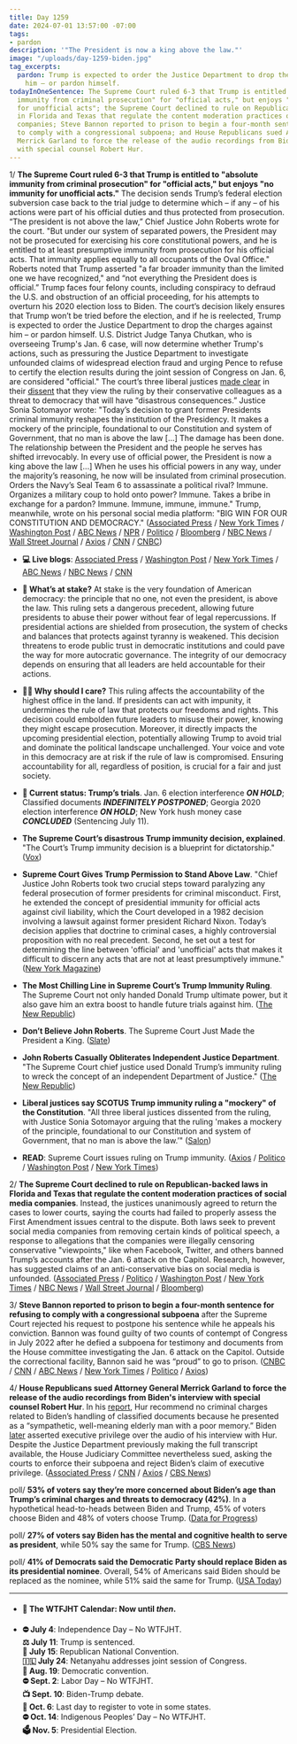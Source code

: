 ```yaml
---
title: Day 1259
date: 2024-07-01 13:57:00 -07:00
tags:
- pardon
description: '"The President is now a king above the law."'
image: "/uploads/day-1259-biden.jpg"
tag_excerpts:
  pardon: Trump is expected to order the Justice Department to drop the charges against
    him – or pardon himself.
todayInOneSentence: The Supreme Court ruled 6-3 that Trump is entitled to "absolute
  immunity from criminal prosecution" for "official acts," but enjoys "no immunity
  for unofficial acts"; the Supreme Court declined to rule on Republican-backed laws
  in Florida and Texas that regulate the content moderation practices of social media
  companies; Steve Bannon reported to prison to begin a four-month sentence for refusing
  to comply with a congressional subpoena; and House Republicans sued Attorney General
  Merrick Garland to force the release of the audio recordings from Biden's interview
  with special counsel Robert Hur.
---
```


1/ **The Supreme Court ruled 6-3 that Trump is entitled to "absolute immunity from criminal prosecution" for "official acts," but enjoys "no immunity for unofficial acts."** The decision sends Trump’s federal election subversion case back to the trial judge to determine which – if any – of his actions were part of his official duties and thus protected from prosecution. “The president is not above the law,” Chief Justice John Roberts wrote for the court. "But under our system of separated powers, the President may not be prosecuted for exercising his core constitutional powers, and he is entitled to at least presumptive immunity from prosecution for his official acts. That immunity applies equally to all occupants of the Oval Office." Roberts noted that Trump asserted "a far broader immunity than the limited one we have recognized," and “not everything the President does is official.” Trump faces four felony counts, including conspiracy to defraud the U.S. and obstruction of an official proceeding, for his attempts to overturn his 2020 election loss to Biden. The court’s decision likely ensures that Trump won’t be tried before the election, and if he is reelected, Trump is expected to order the Justice Department to drop the charges against him – or pardon himself. U.S. District Judge Tanya Chutkan, who is overseeing Trump's Jan. 6 case, will now determine whether Trump's actions, such as pressuring the Justice Department to investigate unfounded claims of widespread election fraud and urging Pence to refuse to certify the election results during the joint session of Congress on Jan. 6, are considered "official." The court’s three liberal justices [made clear](https://www.nbcnews.com/politics/supreme-court/liberal-justices-say-trump-immunity-decision-will-disastrous-consequen-rcna159755) in their [dissent](https://www.nytimes.com/2024/07/01/us/politics/supreme-court-liberals-presidential-immunity.html) that they view the ruling by their conservative colleagues as a threat to democracy that will have “disastrous consequences.” Justice Sonia Sotomayor wrote: "Today’s decision to grant former Presidents criminal immunity reshapes the institution of the Presidency. It makes a mockery of the principle, foundational to our Constitution and system of Government, that no man is above the law \[...\] The damage has been done. The relationship between the President and the people he serves has shifted irrevocably. In every use of official power, the President is now a king above the law \[...\] When he uses his official powers in any way, under the majority’s reasoning, he now will be insulated from criminal prosecution. Orders the Navy’s Seal Team 6 to assassinate a political rival? Immune. Organizes a military coup to hold onto power? Immune. Takes a bribe in exchange for a pardon? Immune. Immune, immune, immune." Trump, meanwhile, wrote on his personal social media platform: "BIG WIN FOR OUR CONSTITUTION AND DEMOCRACY." ([Associated Press](https://apnews.com/article/supreme-court-trump-capitol-riot-immunity-2dc0d1c2368d404adc0054151490f542) / [New York Times](https://www.nytimes.com/2024/07/01/us/politics/supreme-court-trump-immunity.html) / [Washington Post](https://www.washingtonpost.com/politics/2024/07/01/trump-immunity-supreme-court-ruling/) / [ABC News](https://abcnews.go.com/Politics/supreme-court-rules-trump-absolute-immunity-criminal-prosecution/story?id=109803999) / [NPR](https://www.npr.org/2024/07/01/nx-s1-5002157/supreme-court-trump-immunity) / [Politico](https://www.politico.com/news/2024/07/01/supreme-court-trump-immunity-opinion-00166014) / [Bloomberg](https://www.bloomberg.com/news/articles/2024-07-01/supreme-court-partially-backs-trump-on-immunity-delaying-trial?srnd=homepage-americas&sref=MIBMEEoj) / [NBC News](https://www.nbcnews.com/politics/supreme-court/supreme-court-rules-trump-may-immunity-federal-election-inter-rcna149135) / [Wall Street Journal](https://www.wsj.com/us-news/law/donald-trump-immunity-supreme-court-ruling-7ce6415b) / [Axios](https://www.axios.com/2024/07/01/trump-supreme-court-immunity-decision) / [CNN](https://www.cnn.com/2024/07/01/politics/supreme-court-donald-trump-immunity) / [CNBC](https://www.cnbc.com/2024/07/01/donald-trump-immunity-supreme-court-ruling.html))

* **💻 Live blogs**: [Associated Press](https://apnews.com/live/supreme-court-trump-presidential-immunity-updates) / [Washington Post](https://www.washingtonpost.com/politics/2024/07/01/trump-presidential-immunity-supreme-court/) / [New York Times](https://www.nytimes.com/live/2024/07/01/us/trump-immunity-supreme-court) / [ABC News](https://abcnews.go.com/Politics/live-updates/supreme-court-trump-presidential-immunity-decision/?id=111513869) / [NBC News](https://www.nbcnews.com/politics/supreme-court/live-blog/trump-immunity-supreme-court-ruling-live-updates-rcna159539) / [CNN](https://www.cnn.com/politics/live-news/trump-immunity-supreme-court-decision-07-01-24/index.html)

* **🔎 What’s at stake?** At stake is the very foundation of American democracy: the principle that no one, not even the president, is above the law. This ruling sets a dangerous precedent, allowing future presidents to abuse their power without fear of legal repercussions. If presidential actions are shielded from prosecution, the system of checks and balances that protects against tyranny is weakened. This decision threatens to erode public trust in democratic institutions and could pave the way for more autocratic governance. The integrity of our democracy depends on ensuring that all leaders are held accountable for their actions.

* **🤷‍♂️ Why should I care?** This ruling affects the accountability of the highest office in the land. If presidents can act with impunity, it undermines the rule of law that protects our freedoms and rights. This decision could embolden future leaders to misuse their power, knowing they might escape prosecution. Moreover, it directly impacts the upcoming presidential election, potentially allowing Trump to avoid trial and dominate the political landscape unchallenged. Your voice and vote in this democracy are at risk if the rule of law is compromised. Ensuring accountability for all, regardless of position, is crucial for a fair and just society.

* **📝 Current status: Trump’s trials**. Jan. 6 election interference ***ON HOLD***; Classified documents ***INDEFINITELY POSTPONED***; Georgia 2020 election interference ***ON HOLD***; New York hush money case ***CONCLUDED*** (Sentencing July 11). 

* **The Supreme Court’s disastrous Trump immunity decision, explained**. "The Court’s Trump immunity decision is a blueprint for dictatorship." ([Vox](https://www.vox.com/scotus/358292/supreme-court-trump-immunity-dictatorship))

* **Supreme Court Gives Trump Permission to Stand Above Law**. "Chief Justice John Roberts took two crucial steps toward paralyzing any federal prosecution of former presidents for criminal misconduct. First, he extended the concept of presidential immunity for official acts against civil liability, which the Court developed in a 1982 decision involving a lawsuit against former president Richard Nixon. Today’s decision applies that doctrine to criminal cases, a highly controversial proposition with no real precedent. Second, he set out a test for determining the line between 'official' and 'unofficial' acts that makes it difficult to discern any acts that are not at least presumptively immune." ([New York Magazine](https://nymag.com/intelligencer/article/supreme-court-gives-trump-permission-to-stand-above-law.html))

* **The Most Chilling Line in Supreme Court’s Trump Immunity Ruling**. The Supreme Court not only handed Donald Trump ultimate power, but it also gave him an extra boost to handle future trials against him. ([The New Republic](https://newrepublic.com/post/183332/chilling-line-supreme-court-trump-immunity-ruling))

* **Don’t Believe John Roberts**. The Supreme Court Just Made the President a King. ([Slate](https://slate.com/news-and-politics/2024/07/supreme-court-john-roberts-opinion-trump-immunity-nightmare.html))

* **John Roberts Casually Obliterates Independent Justice Department**. "The Supreme Court chief justice used Donald Trump’s immunity ruling to wreck the concept of an independent Department of Justice." ([The New Republic](https://newrepublic.com/post/183331/john-roberts-supreme-court-obliterates-independent-justice-department))

* **Liberal justices say SCOTUS Trump immunity ruling a "mockery" of the Constitution**. "All three liberal justices dissented from the ruling, with Justice Sonia Sotomayor arguing that the ruling 'makes a mockery of the principle, foundational to our Constitution and system of Government, that no man is above the law.’" ([Salon](https://www.salon.com/2024/07/01/treasonous-acts-liberal-justices-say-scotus-immunity-ruling-a-mockery-of-the-constitution/))

* **READ**: Supreme Court issues ruling on Trump immunity. ([Axios](https://www.axios.com/2024/07/01/trump-immunity-supreme-court-ruling) / [Politico](https://www.politico.com/news/2024/07/01/read-supreme-court-trump-immunity-opinion-00166011) / [Washington Post](https://www.washingtonpost.com/politics/2024/07/01/trump-immunity-scotus-decision-full-text-pdf/) / [New York Times](https://www.nytimes.com/interactive/2024/07/01/us/scotus-immunity.html))

2/ **The Supreme Court declined to rule on Republican-backed laws in Florida and Texas that regulate the content moderation practices of social media companies**. Instead, the justices unanimously agreed to return the cases to lower courts, saying the courts had failed to properly assess the First Amendment issues central to the dispute. Both laws seek to prevent social media companies from removing certain kinds of political speech, a response to allegations that the companies were illegally censoring conservative "viewpoints," like when Facebook, Twitter, and others banned Trump’s accounts after the Jan. 6 attack on the Capitol. Research, however, has suggested claims of an anti-conservative bias on social media is unfounded. ([Associated Press](https://apnews.com/article/supreme-court-social-media-florida-texas-dc523bc9a6ef7b0f7b0aa933d0a43cca) / [Politico](https://www.politico.com/news/2024/07/01/justices-send-florida-texas-social-media-laws-back-to-lower-courts-00166030) / [Washington Post](https://www.washingtonpost.com/politics/2024/07/01/supreme-court-social-media-content-moderation/) / [New York Times](https://www.nytimes.com/2024/07/01/us/supreme-court-free-speech-social-media.html) / [NBC News](https://www.nbcnews.com/politics/supreme-court/supreme-court-social-media-content-florida-texas-laws-rcna150204) / [Wall Street Journal](https://www.wsj.com/us-news/law/supreme-court-avoids-final-decision-on-state-regulation-of-social-media-a6da746c?mod=hp_lead_pos1) / [Bloomberg](https://www.bloomberg.com/news/articles/2024-07-01/supreme-court-sends-social-media-laws-back-to-lower-courts?srnd=homepage-americas&sref=MIBMEEoj))

3/ **Steve Bannon reported to prison to begin a four-month sentence for refusing to comply with a congressional subpoena** after the Supreme Court rejected his request to postpone his sentence while he appeals his conviction. Bannon was found guilty of two counts of contempt of Congress in July 2022 after he defied a subpoena for testimony and documents from the House committee investigating the Jan. 6 attack on the Capitol. Outside the correctional facility, Bannon said he was “proud” to go to prison. ([CNBC](https://www.cnbc.com/2024/07/01/former-trump-aide-steve-bannon-reports-to-jail.html) / [CNN](https://www.cnn.com/2024/07/01/politics/steve-bannon-report-to-prison/index.html) / [ABC News](https://abcnews.go.com/US/steve-bannon-surrenders-reports-prison/story?id=111569255) / [New York Times](https://www.nytimes.com/2024/07/01/us/politics/steve-bannon-podcast-prison.html) / [Politico](https://www.politico.com/news/2024/06/28/steve-bannon-going-to-prison-scotus-00165826) / [Axios](https://www.axios.com/2024/07/01/steve-bannon-prison-sentence-jan-6))

4/ **House Republicans sued Attorney General Merrick Garland to force the release of the audio recordings from Biden's interview with special counsel Robert Hur**. In his [report](https://whatthefuckjusthappenedtoday.com/2024/02/08/day-1115/#3-the-special-counsel-examining-bide), Hur recommend no criminal charges related to Biden’s handling of classified documents because he presented as a “sympathetic, well-meaning elderly man with a poor memory.” Biden [later](https://whatthefuckjusthappenedtoday.com/2024/05/16/day-1213/#1-biden-asserted-executive-privilege) asserted executive privilege over the audio of his interview with Hur. Despite the Justice Department previously making the full transcript available, the House Judiciary Committee nevertheless sued, asking the courts to enforce their subpoena and reject Biden’s claim of executive privilege. ([Associated Press](https://apnews.com/article/merrick-garland-contempt-classified-documents-congress-biden-1757268eb7d7343aa1e9cc0ddafdbf5b) / [CNN](https://www.cnn.com/2024/07/01/politics/house-judiciary-committee-merrick-garland/index.html) / [Axios](https://www.axios.com/2024/07/01/house-republicans-sue-merrick-garland-biden-audio) / [CBS News](https://www.cbsnews.com/news/house-republicans-sue-garland-biden-audio/#:\~:text=Washington%20%E2%80%94%20House%20Republicans%20filed%20a,part%20of%20their%20impeachment%20inquiry))

poll/ **53% of voters say they’re more concerned about Biden’s age than Trump’s criminal charges and threats to democracy (42%)**. In a hypothetical head-to-heads between Biden and Trump, 45% of voters choose Biden and 48% of voters choose Trump. ([Data for Progress](https://www.dataforprogress.org/blog/2024/6/29/in-post-debate-poll-voters-think-biden-is-too-old-to-be-president-yet-alternative-candidates-perform-similarly-against-trump))

poll/ **27% of voters say Biden has the mental and cognitive health to serve as president**, while 50% say the same for Trump. ([CBS News](https://www.cbsnews.com/news/poll-debate-should-biden-be-running-mental-abilities/))

poll/ **41% of Democrats said the Democratic Party should replace Biden as its presidential nominee**. Overall, 54% of Americans said Biden should be replaced as the nominee, while 51% said the same for Trump. ([USA Today](https://www.usatoday.com/story/news/politics/elections/2024/07/01/biden-democratic-support-shaken-debate-poll/74263208007/))

---

* #### 📅 The WTFJHT Calendar: Now until *then*.

* **⛔️ July 4**: Independence Day – No WTFJHT. \
  **⚖️ July 11**: Trump is sentenced.\
  **🐘 July 15**: Republican National Convention.\
  **🇮🇱 July 24**: Netanyahu addresses joint session of Congress.\
  **🫏 Aug. 19**: Democratic convention.\
  **⛔️ Sept. 2**: Labor Day – No WTFJHT. \
  **📺 Sept. 10**: Biden-Trump debate.\
  **📆 Oct. 6**: Last day to register to vote in some states. \
  **⛔️ Oct. 14**: Indigenous Peoples’ Day – No WTFJHT. \
  **🗳️ Nov. 5**: Presidential Election.
